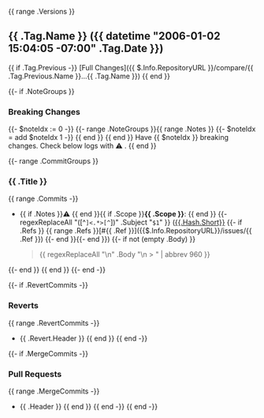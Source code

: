 {{ range .Versions }}
<a name="{{ .Tag.Name }}"></a>
## {{ .Tag.Name }} ({{ datetime "2006-01-02 15:04:05 -07:00" .Tag.Date }})

{{ if .Tag.Previous -}}
[Full Changes]({{ $.Info.RepositoryURL }}/compare/{{ .Tag.Previous.Name }}...{{ .Tag.Name }})
{{ end }}

{{- if .NoteGroups }}
### Breaking Changes
{{- $noteIdx := 0 -}}
{{- range .NoteGroups }}{{ range .Notes }}
{{- $noteIdx = add $noteIdx 1 -}}
{{ end }}
{{ end }}
Have {{ $noteIdx }} breaking changes. Check below logs with ⚠️ .
{{ end }}

{{- range .CommitGroups }}
### {{ .Title }}

{{ range .Commits -}}
- {{ if .Notes }}⚠️  {{ end }}{{ if .Scope }}**{{ .Scope }}**: {{ end }}
  {{- regexReplaceAll "([^`]<.*>[^`])" .Subject "`$1`" }} ([{{.Hash.Short}}]({{$.Info.RepositoryURL}}/commit/{{.Hash.Long}})
{{- if .Refs }} {{ range .Refs }}[#{{ .Ref }}]({{$.Info.RepositoryURL}}/issues/{{ .Ref }}) {{- end }}{{- end }})
{{- if not (empty .Body) }}
  > {{ regexReplaceAll "\n" .Body "\n  > " | abbrev 960 }}

{{- end }}
{{ end }}
{{- end -}}

{{- if .RevertCommits -}}
### Reverts

{{ range .RevertCommits -}}
- {{ .Revert.Header }}
{{ end }}
{{ end -}}

{{- if .MergeCommits -}}
### Pull Requests

{{ range .MergeCommits -}}
- {{ .Header }}
{{ end }}
{{ end -}}
{{ end -}}

